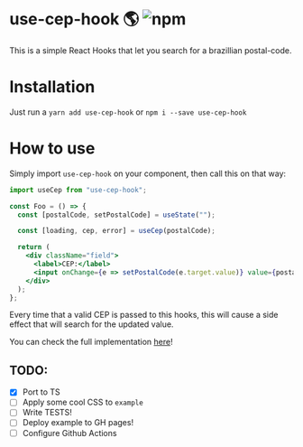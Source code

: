 # use-cep-hook :earth_americas: ![npm](https://img.shields.io/npm/v/use-cep-hook)

This is a simple React Hooks that let you search for a brazillian postal-code.  

# Installation

Just run a ```yarn add use-cep-hook``` or ```npm i --save use-cep-hook```

# How to use

Simply import `use-cep-hook` on your component, then call this on that way:

```jsx
import useCep from "use-cep-hook";

const Foo = () => {
  const [postalCode, setPostalCode] = useState("");

  const [loading, cep, error] = useCep(postalCode);

  return (
    <div className="field">
      <label>CEP:</label>
      <input onChange={e => setPostalCode(e.target.value)} value={postalCode} />
    </div>
  );
};
```

Every time that a valid CEP is passed to this hooks, this will cause a side effect that will search for the updated value.

You can check the full implementation [here](https://github.com/MateusAndrade/use-cep-hook/blob/master/src/hooks/index.tsx)!

## TODO:

- [x] Port to TS
- [ ] Apply some cool CSS to `example`
- [ ] Write TESTS!
- [ ] Deploy example to GH pages!
- [ ] Configure Github Actions
